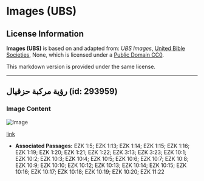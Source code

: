 # Images (UBS)

## License Information

**Images (UBS)** is based on and adapted from: _UBS Images_, [United Bible Societies](https://unitedbiblesocieties.org/), None, which is licensed under a [Public Domain CC0](https://creativecommons.org/public-domain/cc0/).

This markdown version is provided under the same license.



--------------------------------

## رؤية مركبة حزقيال (id: 293959)

### Image Content

![Image](https://cdn.aquifer.bible/aquifer-content/resources/Media/WEB-0208_ezekiel_chariot_vision.jpg)

[link](https://cdn.aquifer.bible/aquifer-content/resources/Media/WEB-0208_ezekiel_chariot_vision.jpg)

* **Associated Passages:** EZK 1:5; EZK 1:13; EZK 1:14; EZK 1:15; EZK 1:16; EZK 1:19; EZK 1:20; EZK 1:21; EZK 1:22; EZK 3:13; EZK 3:23; EZK 10:1; EZK 10:2; EZK 10:3; EZK 10:4; EZK 10:5; EZK 10:6; EZK 10:7; EZK 10:8; EZK 10:9; EZK 10:10; EZK 10:12; EZK 10:13; EZK 10:14; EZK 10:15; EZK 10:16; EZK 10:17; EZK 10:18; EZK 10:19; EZK 10:20; EZK 11:22

